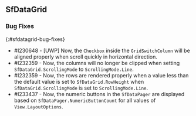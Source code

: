 ## SfDataGrid

### Bug Fixes
{:#sfdatagrid-bug-fixes}

* \#I230648 - [UWP] Now, the `Checkbox` inside the `GridSwitchColumn` will be aligned properly when scroll quickly in horizontal direction.
* \#I232359 - Now, the columns will no longer be clipped when setting `SfDataGrid.ScrollingMode` to `ScrollingMode.Line`.
* \#I232359 - Now, the rows are rendered properly when a value less than the default value is set to `SfDataGrid.RowHeight` when `SfDataGrid.ScrollingMode` is set to `ScrollingMode.Line`.
* \#I233437 - Now, the numeric buttons in the `SfDataPager` are displayed based on `SfDataPager.NumericButtonCount` for all values of `View.LayoutOptions`.